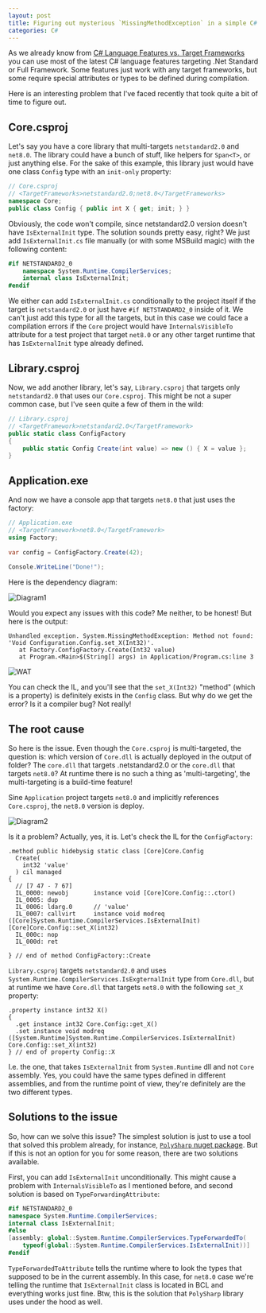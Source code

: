 ```yaml
---
layout: post
title: Figuring out mysterious `MissingMethodException` in a simple C# application
categories: C#
---
```


As we already know from [C# Language Features vs. Target Frameworks](https://sergeyteplyakov.github.io/Blog/c%23/2024/03/06/CSharp_Language_Features_vs_Target_Frameworks.html) you can use most of the latest C# language features targeting .Net Standard or Full Framework. Some features just work with any target frameworks, but some require special attributes or types to be defined during compilation.

Here is an interesting problem that I've faced recently that took quite a bit of time to figure out.

## Core.csproj
Let's say you have a core library that multi-targets `netstandard2.0` and `net8.0`. The library could have a bunch of stuff, like helpers for `Span<T>`, or just anything else. For the sake of this example, this library just would have one class `Config` type with an `init-only` property:

```csharp
// Core.csproj
// <TargetFrameworks>netstandard2.0;net8.0</TargetFrameworks>
namespace Core;  
public class Config { public int X { get; init; } }
```

Obviously, the code won't compile, since netstandard2.0 version doesn't have `IsExternalInit` type. The solution sounds pretty easy, right? We just add `IsExternalInit.cs` file manually (or with some MSBuild magic) with the following content:

```csharp
#if NETSTANDARD2_0  
    namespace System.Runtime.CompilerServices;  
    internal class IsExternalInit;  
#endif
```

We either can add `IsExternalInit.cs` conditionally to the project itself if the target is `netstandard2.0` or just have `#if NETSTANDARD2_0` inside of it. We can't just add this type for all the targets, but in this case we could face a compilation errors if the `Core` project would have `InternalsVisibleTo` attribute for a test project that target `net8.0` or any other target runtime that has `IsExternalInit` type already defined.

## Library.csproj
Now, we add another library, let's say, `Library.csproj` that targets only `netstandard2.0` that uses our `Core.csproj`. This might be not a super common case, but I've seen quite a few of them in the wild:

```csharp
// Library.csproj
// <TargetFramework>netstandard2.0</TargetFramework>
public static class ConfigFactory  
{  
    public static Config Create(int value) => new () { X = value };  
}
```

## Application.exe
And now we have a console app that targets `net8.0` that just uses the factory:

```csharp
// Application.exe
// <TargetFramework>net8.0</TargetFramework>
using Factory;  
  
var config = ConfigFactory.Create(42);  
  
Console.WriteLine("Done!");
```

Here is the dependency diagram:

![Diagram1](/Blog/assets/diagram1.png "Diagram1")

Would you expect any issues with this code? Me neither, to be honest!
But here is the output:

```
Unhandled exception. System.MissingMethodException: Method not found: 'Void Configuration.Config.set_X(Int32)'.
   at Factory.ConfigFactory.Create(Int32 value)
   at Program.<Main>$(String[] args) in Application/Program.cs:line 3
```

![WAT](/Blog/assets/jackie_chan_meme.jpg "WAT")

You can check the IL, and you'll see that the `set_X(Int32)` "method" (which is a property) is definitely exists in the `Config` class. But why do we get the error? Is it a compiler bug? Not really!

## The root cause
So here is the issue. Even though the `Core.csproj` is multi-targeted, the question is: which version of `Core.dll` is actually deployed in the output of folder? The `core.dll` that targets .netstandard2.0 or the `core.dll` that targets `net8.0`? At runtime there is no such a thing as 'multi-targeting', the multi-targeting is a build-time feature!

Sine `Application` project targets `net8.0` and implicitly references `Core.csproj`, the `net8.0` version is deploy. 

![Diagram2](/Blog/assets/diagram2.png "Diagram2")

Is it a problem? Actually, yes, it is. Let's check the IL for the `ConfigFactory`:
```il
.method public hidebysig static class [Core]Core.Config  
  Create(  
    int32 'value'  
  ) cil managed  
{    
  // [7 47 - 7 67]  
  IL_0000: newobj       instance void [Core]Core.Config::.ctor()  
  IL_0005: dup  
  IL_0006: ldarg.0      // 'value'  
  IL_0007: callvirt     instance void modreq ([Core]System.Runtime.CompilerServices.IsExternalInit) [Core]Core.Config::set_X(int32)  
  IL_000c: nop  
  IL_000d: ret  
  
} // end of method ConfigFactory::Create
```

`Library.csproj`  targets `netstandard2.0` and uses `System.Runtime.CompilerServices.IsExgternalInit` type from `Core.dll`, but at runtime we have `Core.dll` that targets `net8.0` with the following `set_X` property:
```il
.property instance int32 X()  
{  
  .get instance int32 Core.Config::get_X()  
  .set instance void modreq ([System.Runtime]System.Runtime.CompilerServices.IsExternalInit) Core.Config::set_X(int32)  
} // end of property Config::X
```

I.e. the one, that takes `IsExternalInit` from `System.Runtime` dll and not `Core` assembly. Yes, you could have the same types defined in different assemblies, and from the runtime point of view, they're definitely are the two different types.

## Solutions to the issue
So, how can we solve this issue?
The simplest solution is just to use a tool that solved this problem already, for instance, [`PolySharp` nuget package](https://www.nuget.org/packages/PolySharp/). But if this is not an option for you for some reason, there are two solutions available.

First, you can add `IsExternalInit` unconditionally. This might cause a problem with `InternalsVisibleTo` as I mentioned before, and second solution is based on `TypeForwardingAttribute`:

```csharp
#if NETSTANDARD2_0  
namespace System.Runtime.CompilerServices;  
internal class IsExternalInit;  
#else  
[assembly: global::System.Runtime.CompilerServices.TypeForwardedTo(  
    typeof(global::System.Runtime.CompilerServices.IsExternalInit))]  
#endif
```

`TypeForwardedToAttribute` tells the runtime where to look the types that supposed to be in the current assembly. In this case, for `net8.0` case we're telling the runtime that `IsExternalInit` class is located in BCL and everything works just fine. Btw, this is the solution that `PolySharp` library uses under the hood as well.